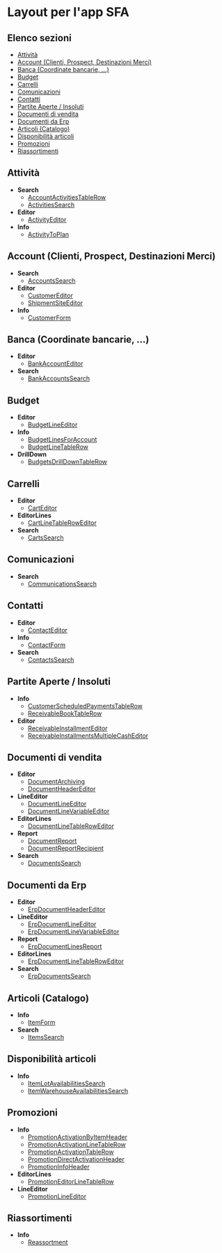 # Layout per l'app SFA

## Elenco sezioni

* [Attività](./#attivita)
* [Account (Clienti, Prospect, Destinazioni Merci)](./#account-clienti-prospect-destinazioni-merci)
* [Banca (Coordinate bancarie, ...)](./#banca-coordinate-bancarie)
* [Budget](./#budget)
* [Carrelli](./#carrelli)
* [Comunicazioni](./#comunicazioni)
* [Contatti](./#contatti)
* [Partite Aperte / Insoluti](./#partite-aperte-insoluti)
* [Documenti di vendita](./#documenti-di-vendita)
* [Documenti da Erp](./#documenti-da-erp)
* [Articoli (Catalogo)](./#articoli-catalogo)
* [Disponibilità articoli](./#disponibilita-articoli)
* [Promozioni](./#promozioni)
* [Riassortimenti](./#riassortimenti)

## Attività

* **Search**
  * [AccountActivitiesTableRow](./accountactivitiestablerowcontext.md)
  * [ActivitiesSearch](./activitiessearchcontext.md)
* **Editor**
  * [ActivityEditor](./activityeditorcontext.md)
* **Info**
  * [ActivityToPlan](./activitytoplancontext.md)

## Account (Clienti, Prospect, Destinazioni Merci)

* **Search**
  * [AccountsSearch](./accountssearchcontext.md)
* **Editor**
  * [CustomerEditor](./customereditorcontext.md)
  * [ShipmentSiteEditor](./shipmentsiteeditorcontext.md)
* **Info**
  * [CustomerForm](./customerformcontext.md)

## Banca (Coordinate bancarie, ...)

* **Editor**
  * [BankAccountEditor](./bankaccounteditorcontext.md)
* **Search**
  * [BankAccountsSearch](./bankaccountssearchcontext.md)

## Budget

* **Editor**
  * [BudgetLineEditor](./budgetlineeditorcontext.md)
* **Info**
  * [BudgetLinesForAccount](./budgetlinesforaccountcontext.md)
  * [BudgetLineTableRow](./budgetlinetablerowcontext.md)
* **DrillDown**
  * [BudgetsDrillDownTableRow](./budgetsdrilldowntablerowcontext.md)

## Carrelli

* **Editor**
  * [CartEditor](./carteditorcontext.md)
* **EditorLines**
  * [CartLineTableRowEditor](./cartlinetableroweditorcontext.md)
* **Search**
  * [CartsSearch](./cartssearchcontext.md)

## Comunicazioni

* **Search**
  * [CommunicationsSearch](./communicationssearchcontext.md)

## Contatti

* **Editor**
  * [ContactEditor](./contacteditorcontext.md)
* **Info**
  * [ContactForm](./contactformcontext.md)
* **Search**
  * [ContactsSearch](./contactssearchcontext.md)

## Partite Aperte / Insoluti

* **Info**
  * [CustomerScheduledPaymentsTableRow](./customerscheduledpaymentstablerowcontext.md)
  * [ReceivableBookTableRow](./receivablebooktablerowcontext.md)
* **Editor**
  * [ReceivableInstallmentEditor](./receivableinstallmenteditorcontext.md)
  * [ReceivableInstallmentsMultipleCashEditor](./receivableinstallmentsmultiplecasheditorcontext.md)

## Documenti di vendita

* **Editor**
  * [DocumentArchiving](./documentarchivingcontext.md)
  * [DocumentHeaderEditor](./documentheadereditorcontext.md)
* **LineEditor**
  * [DocumentLineEditor](./documentlineeditorcontext.md)
  * [DocumentLineVariableEditor](./documentlinevariableeditorcontext.md)
* **EditorLines**
  * [DocumentLineTableRowEditor](./documentlinetableroweditorcontext.md)
* **Report**
  * [DocumentReport](./documentreportcontext.md)
  * [DocumentReportRecipient](./documentreportrecipientcontext.md)
* **Search**
  * [DocumentsSearch](./documentssearchcontext.md)

## Documenti da Erp

* **Editor**
  * [ErpDocumentHeaderEditor](./erpdocumentheadereditorcontext.md)
* **LineEditor**
  * [ErpDocumentLineEditor](./erpdocumentlineeditorcontext.md)
  * [ErpDocumentLineVariableEditor](./erpdocumentlinevariableeditorcontext.md)
* **Report**
  * [ErpDocumentLinesReport](./erpdocumentlinesreportcontext.md)
* **EditorLines**
  * [ErpDocumentLineTableRowEditor](./erpdocumentlinetableroweditorcontext.md)
* **Search**
  * [ErpDocumentsSearch](./erpdocumentssearchcontext.md)

## Articoli (Catalogo)

* **Info**
  * [ItemForm](./itemformcontext.md)
* **Search**
  * [ItemsSearch](./itemssearchcontext.md)

## Disponibilità articoli

* **Info**
  * [ItemLotAvailabilitiesSearch](./itemlotavailabilitiessearchcontext.md)
  * [ItemWarehouseAvailabilitiesSearch](./itemwarehouseavailabilitiessearchcontext.md)

## Promozioni

* **Info**
  * [PromotionActivationByItemHeader](./promotionactivationbyitemheadercontext.md)
  * [PromotionActivationLineTableRow](./promotionactivationlinetablerowcontext.md)
  * [PromotionActivationTableRow](./promotionactivationtablerowcontext.md)
  * [PromotionDirectActivationHeader](./promotiondirectactivationheadercontext.md)
  * [PromotionInfoHeader](./promotioninfoheadercontext.md)
* **EditorLines**
  * [PromotionEditorLineTableRow](./promotioneditorlinetablerowcontext.md)
* **LineEditor**
  * [PromotionLineEditor](./promotionlineeditorcontext.md)

## Riassortimenti

* **Info**
  * [Reassortment](./reassortmentcontext.md)

